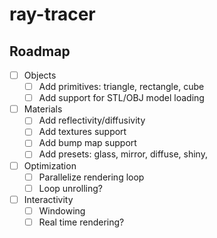 # ray-tracer

## Roadmap

- [ ] Objects
  - [ ] Add primitives: triangle, rectangle, cube
  - [ ] Add support for STL/OBJ model loading
- [ ] Materials
  - [ ] Add reflectivity/diffusivity
  - [ ] Add textures support
  - [ ] Add bump map support
  - [ ] Add presets: glass, mirror, diffuse, shiny, 
- [ ] Optimization
  - [ ] Parallelize rendering loop
  - [ ] Loop unrolling?
- [ ] Interactivity
  - [ ] Windowing
  - [ ] Real time rendering?
